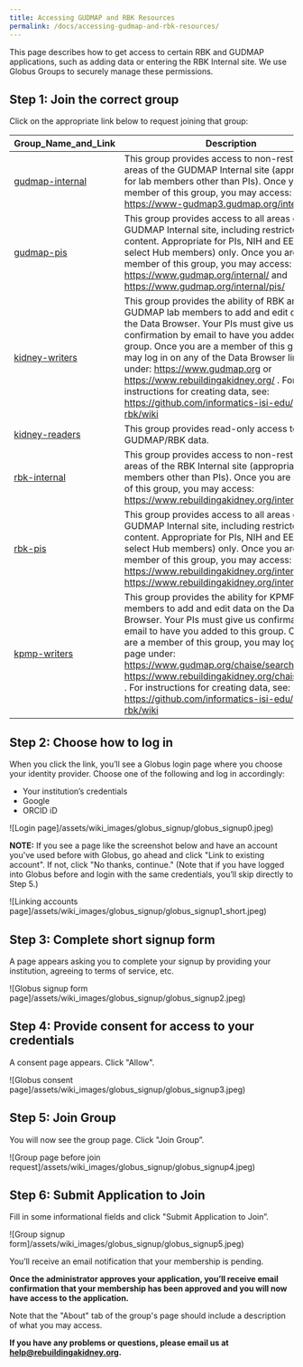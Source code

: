 ```yaml
---
title: Accessing GUDMAP and RBK Resources
permalink: /docs/accessing-gudmap-and-rbk-resources/
---
```


This page describes how to get access to certain RBK and GUDMAP applications, such as adding data or entering the RBK Internal site. We use Globus Groups to securely manage these permissions.

## Step 1: Join the correct group

Click on the appropriate link below to request joining that group:

| Group_Name_and_Link      | Description                                                                                                                                                                                                                                                                                                                                                                                                            |
|-----------------|-------------------------------------------------------------------------------------------------------------------------------------------------------------------------------------------------------------------------------------------------------------------------------------------------------------------------------------------------------------------------------------------------------------------|
| [gudmap-internal](https://app.globus.org/groups/a119dd36-216d-11e7-9140-22000b500e8d/about) | This group provides access to non-restricted areas of the GUDMAP Internal site (appropriate for lab members other than PIs).  Once you are a member of this group, you may access: https://www-gudmap3.gudmap.org/internal/ |
| [gudmap-pis](https://app.globus.org/groups/75506072-3427-11e7-a8fe-22000b500e8d/about) | This group provides access to all areas of the GUDMAP Internal site, including restricted content. Appropriate for PIs, NIH and EEP (and select Hub members) only. Once you are a member of this group, you may access: https://www.gudmap.org/internal/ and https://www.gudmap.org/internal/pis/ |
| [kidney-writers](https://app.globus.org/groups/af0b4010-5b75-11e6-9575-22000aef184d/about) | This group provides the ability of RBK and GUDMAP lab members to add and edit data on the Data Browser. Your PIs must give us confirmation by email to have you added to this group.  Once you are a member of this group, you may log in on any of the Data Browser links page under:  https://www.gudmap.org or https://www.rebuildingakidney.org/ . For instructions for creating data, see: https://github.com/informatics-isi-edu/gudmap-rbk/wiki |
| [kidney-readers](https://app.globus.org/groups/25ade6a8-6ab6-11e9-9461-0ef301d936cc/about) | This group provides read-only access to certain GUDMAP/RBK data. |
| [rbk-internal](https://app.globus.org/groups/54109e68-2626-11e7-9ad7-22000b74c0b7/about) | This group provides access to non-restricted areas of the RBK Internal site (appropriate for lab members other than PIs).  Once you are a member of this group, you may access:  https://www.rebuildingakidney.org/internal/ |
| [rbk-pis](https://app.globus.org/groups/617b83f0-4567-11e7-a48d-22000b100078/about) | This group provides access to all areas of the GUDMAP Internal site, including restricted content. Appropriate for PIs, NIH and EEP (and select Hub members) only.  Once you are a member of this group, you may access:  https://www.rebuildingakidney.org/internal/  https://www.rebuildingakidney.org/internal/pis/ |
| [kpmp-writers](https://app.globus.org/groups/ffe848c2-354b-11e9-ae2c-0ee7d80087ee/about) | This group provides the ability for KPMP lab members to add and edit data on the Data Browser. Your PIs must give us confirmation by email to have you added to this group.  Once you are a member of this group, you may log in on any page under:  https://www.gudmap.org/chaise/search/ or https://www.rebuildingakidney.org/chaise/search/ . For instructions for creating data, see: https://github.com/informatics-isi-edu/gudmap-rbk/wiki |

## Step 2: Choose how to log in

When you click the link, you’ll see a Globus login page where you choose your identity provider. Choose one of the following and log in accordingly:

* Your institution’s credentials
* Google
* ORCID iD

![Login page]/assets/wiki_images/globus_signup/globus_signup0.jpeg)

**NOTE:** If you see a page like the screenshot below and have an account you've used before with Globus, go ahead and click "Link to existing account". If not, click "No thanks, continue." (Note that if you have logged into Globus before and login with the same credentials, you’ll skip directly to Step 5.)

![Linking accounts page]/assets/wiki_images/globus_signup/globus_signup1_short.jpeg)

## Step 3: Complete short signup form

A page appears asking you to complete your signup by providing your institution, agreeing to terms of service, etc.

![Globus signup form page]/assets/wiki_images/globus_signup/globus_signup2.jpeg)

## Step 4: Provide consent for access to your credentials

A consent page appears. Click "Allow".

![Globus consent page]/assets/wiki_images/globus_signup/globus_signup3.jpeg)

## Step 5: Join Group

You will now see the group page. Click "Join Group”.

![Group page before join request]/assets/wiki_images/globus_signup/globus_signup4.jpeg)

## Step 6: Submit Application to Join

Fill in some informational fields and click "Submit Application to Join”.

![Group signup form]/assets/wiki_images/globus_signup/globus_signup5.jpeg)

You’ll receive an email notification that your membership is pending. 

**Once the administrator approves your application, you’ll receive email confirmation that your membership has been approved and you will now have access to the application.** 

Note that the "About" tab of the group's page should include a description of what you may access.

**If you have any problems or questions, please email us at help@rebuildingakidney.org.**



